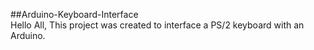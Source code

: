 ##Arduino-Keyboard-Interface  
Hello All, This project was created to interface a PS/2 keyboard with an Arduino.
